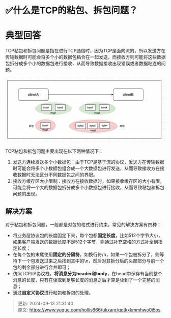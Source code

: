 # ✅什么是TCP的粘包、拆包问题？

# 典型回答


TCP粘包和拆包问题是指在进行TCP通信时，因为TCP是面向流的，所以发送方在传输数据时可能会将多个小的数据包粘合在一起发送，而接收方则可能将这些数据包拆分成多个小的数据包进行接收，从而导致数据接收出现错误或者数据粘连的问题。



![1673082041585-1f5ab5f1-1bfc-4868-8aef-b36e6681cf5b.png](./img/Zvbog8QDF0F5kGQe/1673082041585-1f5ab5f1-1bfc-4868-8aef-b36e6681cf5b-683714.png)



TCP粘包和拆包问题主要出现在以下两种情况下：

1. 发送方连续发送多个小数据包：由于TCP是基于流的协议，发送方在传输数据时可能会将多个小数据包组合成一个大数据包进行发送，从而导致接收方在接收数据时无法区分不同数据包之间的界限。
2. 接收方缓存区大小限制：接收方在接收数据时，如果接收缓存区的大小有限，可能会将一个大的数据包拆分成多个小数据包进行接收，从而导致粘包和拆包问题的出现。



## 解决方案
<font style="color:rgb(25, 25, 25);">对于粘包和拆包问题，一般都是对包的格式进行约束，常见的解决方案有四种：</font>

+ <font style="color:rgb(25, 25, 25);">将业务层协议包的长度固定下来，每个包都</font>**<font style="color:rgb(25, 25, 25);">固定长度</font>**<font style="color:rgb(25, 25, 25);">，比如512个字节大小，如果客户端发送的数据长度不足512个字节，则通过补充空格的方式补全到指定长度；</font>
+ <font style="color:rgb(25, 25, 25);">在每个包的末尾使用</font>**<font style="color:rgb(25, 25, 25);">固定的分隔符</font>**<font style="color:rgb(25, 25, 25);">，如换行符/n，如果一个包被拆分了，则等待下一个包发送过来之后找到其中的\n，然后对其拆分后的头部部分与前一个包的剩余部分进行合并即可；</font>
+ <font style="color:rgb(25, 25, 25);">仿照TCP/IP协议栈，</font>**<font style="color:rgb(25, 25, 25);">将消息分为header和body</font>**<font style="color:rgb(25, 25, 25);">，在head中保存有当前整个消息的长度，只有在读取到足够长度的消息之后才算是读到了一个完整的消息；</font>
+ <font style="color:rgb(25, 25, 25);">通过</font>**<font style="color:rgb(25, 25, 25);">自定义协议</font>**<font style="color:rgb(25, 25, 25);">进行粘包和拆包的处理。</font>



> 更新: 2024-09-13 21:31:40  
> 原文: <https://www.yuque.com/hollis666/ukxanr/qotkxkmmhwo0i5os>